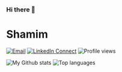 ### Hi there 👋
# Shamim
[![Email](https://img.shields.io/badge/%20-Send%20Mail-black?color=14171A&labelColor=ef5350&logo=gmail&logoColor=ffffff)](mailto:shamim@outlook.jp)
[![LinkedIn Connect](https://img.shields.io/badge/%20-Connect-black?color=14171A&labelColor=212121&logo=linkedin&logoColor=ffffff)](https://www.linkedin.com/in/sh4mim)
![Profile views](https://gpvc.arturio.dev/sh-bd)

![My Github stats](https://github-readme-stats.vercel.app/api?username=sh-bd&theme=dracula&show_icons=true&hide_border=true)
![Top languages](https://github-readme-stats.vercel.app/api/top-langs/?username=sh-bd&theme=dracula&layout=compact&hide_border=true)

<!--
**sh-bd/sh-bd** is a ✨ _special_ ✨ repository because its `README.md` (this file) appears on your GitHub profile.
Here are some ideas to get you started:

- 🔭 I’m currently working on ...
- 🌱 I’m currently learning ...
- 👯 I’m looking to collaborate on ...
- 🤔 I’m looking for help with ...
- 💬 Ask me about ...
- 📫 How to reach me: ...
- 😄 Pronouns: ...
- ⚡ Fun fact: ...
-->
